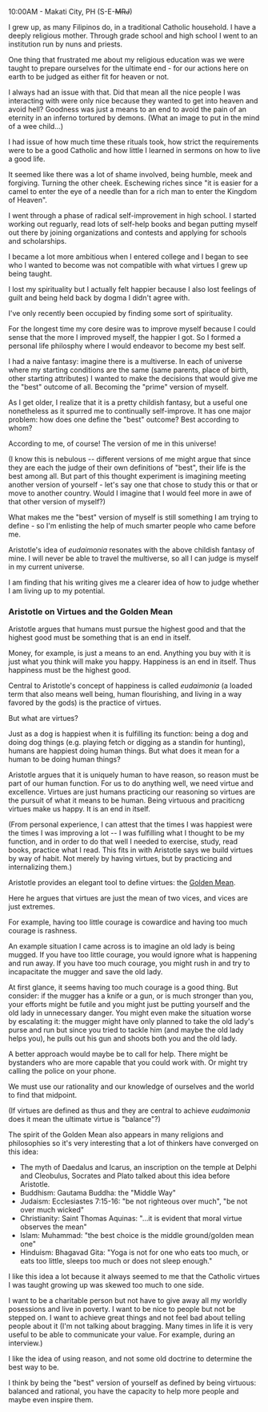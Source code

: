 10:00AM - Makati City, PH (S-E-~~MRJ~~)

I grew up, as many Filipinos do, in a traditional Catholic household. I have a deeply religious mother. Through grade school and high school I went to an institution run by nuns and priests.

One thing that frustrated me about my religious education was we were taught to prepare ourselves for the ultimate end - for our actions here on earth to be judged as either fit for heaven or not. 

I always had an issue with that. Did that mean all the nice people I was interacting with were only nice because they wanted to get into heaven and avoid hell?<!-- excerpt-end --> Goodness was just a means to an end to avoid the pain of an eternity in an inferno tortured by demons. (What an image to put in the mind of a wee child...)

I had issue of how much time these rituals took, how strict the requirements were to be a good Catholic and how little I learned in sermons on how to live a good life.

It seemed like there was a lot of shame involved, being humble, meek and forgiving. Turning the other cheek. Eschewing riches since "it is easier for a camel to enter the eye of a needle than for a rich man to enter the Kingdom of Heaven". 

I went through a phase of radical self-improvement in high school. I started working out reguarly, read lots of self-help books and began putting myself out there by joining organizations and contests and applying for schools and scholarships.

I became a lot more ambitious when I entered college and I began to see who I wanted to become was not compatible with what virtues I grew up being taught.

I lost my spirituality but I actually felt happier because I also lost feelings of guilt and being held back by dogma I didn't agree with. 

I've only recently been occupied by finding some sort of spirituality. 

For the longest time my core desire was to improve myself because I could sense that the more I improved myself, the happier I got. So I formed a personal life philosphy where I would endeavor to become my best self.

I had a naive fantasy: imagine there is a multiverse. In each of universe where my starting conditions are the same (same parents, place of birth, other starting attributes) I wanted to make the decisions that would give me the "best" outcome of all. Becoming the "prime" version of myself. 

As I get older, I realize that it is a pretty childish fantasy, but a useful one nonetheless as it spurred me to continually self-improve. It has one major problem: how does one define the "best" outcome? Best according to whom?

According to me, of course! The version of me in this universe! 

(I know this is nebulous -- different versions of me might argue that since they are each the judge of their own definitions of "best", their life is the best among all. But part of this thought experiment is imagining meeting another version of yourself - let's say one that chose to study this or that or move to another country. Would I imagine that I would feel more in awe of that other version of myself?)  

What makes me the "best" version of myself is still something I am trying to define - so I'm enlisting the help of much smarter people who came before me. 

Aristotle's idea of _eudaimonia_ resonates with the above childish fantasy of mine. I will never be able to travel the multiverse, so all I can judge is myself in my current universe.

I am finding that his writing gives me a clearer idea of how to judge whether I am living up to my potential.

### Aristotle on Virtues and the Golden Mean

Aristotle argues that humans must pursue the highest good and that the highest good must be something that is an end in itself. 

Money, for example, is just a means to an end. Anything you buy with it is just what you think will make you happy. Happiness is an end in itself. Thus happiness must be the highest good. 

Central to Aristotle's concept of happiness is called _eudaimonia_ (a loaded term that also means well being, human flourishing, and living in a way favored by the gods) is the practice of virtues.

But what are virtues? 

Just as a dog is happiest when it is fulfilling its function: being a dog and doing dog things (e.g. playing fetch or digging as a standin for hunting), humans are happiest doing human things. But what does it mean for a human to be doing human things?

Aristotle argues that it is uniquely human to have reason, so reason must be part of our human function. For us to do anything well, we need virtue and excellence. Virtues are just humans practicing our reasoning so virtues are the pursuit of what it means to be human. Being virtuous and praciticng virtues make us happy. It is an end in itself.

(From personal experience, I can attest that the times I was happiest were the times I was improving a lot -- I was fulfilling what I thought to be my function, and in order to do that well I needed to exercise, study, read books, practice what I read. This fits in with Aristotle says we build virtues by way of habit. Not merely by having virtues, but by practicing and internalizing them.) 

Aristotle provides an elegant tool to define virtues: the [Golden Mean](https://en.wikipedia.org/wiki/Golden_mean_(philosophy)).

Here he argues that virtues are just the mean of two vices, and vices are just extremes.

For example, having too little courage is cowardice and having too much courage is rashness. 

An example situation I came across is to imagine an old lady is being mugged. If you have too little courage, you would ignore what is happening and run away. If you have too much courage, you might rush in and try to incapacitate the mugger and save the old lady.

At first glance, it seems having too much courage is a good thing. But consider: if the mugger has a knife or a gun, or is much stronger than you, your efforts might be futile and you might just be putting yourself and the old lady in unnecessary danger. You might even make the situation worse by escalating it: the mugger might have only planned to take the old lady's purse and run but since you tried to tackle him (and maybe the old lady helps you), he pulls out his gun and shoots both you and the old lady.

A better approach would maybe be to call for help. There might be bystanders who are more capable that you could work with. Or might try calling the police on your phone.

We must use our rationality and our knowledge of ourselves and the world to find that midpoint.  

(If virtues are defined as thus and they are central to achieve _eudaimonia_ does it mean the ultimate virtue is "balance"?)

The spirit of the Golden Mean also appears in many religions and philosophies so it's very interesting that a lot of thinkers have converged on this idea:

* The myth of Daedalus and Icarus, an inscription on the temple at Delphi and Cleobulus, Socrates and Plato talked about this idea before Aristotle.
* Buddhism: Gautama Buddha: the "Middle Way"
* Judaism: Ecclesiastes 7:15-16: "be not righteous over much", "be not over much wicked"
* Christianity: Saint Thomas Aquinas: "...it is evident that moral virtue observes the mean"
* Islam: Muhammad: "the best choice is the middle ground/golden mean one"
* Hinduism: Bhagavad Gita: "Yoga is not for one who eats too much, or eats too little, sleeps too much or does not sleep enough."

I like this idea a lot because it always seemed to me that the Catholic virtues I was taught growing up was skewed too much to one side.

I want to be a charitable person but not have to give away all my worldly posessions and live in poverty. I want to be nice to people but not be stepped on. I want to achieve great things and not feel bad about telling people about it (I'm not talking about bragging. Many times in life it is very useful to be able to communicate your value. For example, during an interview.)

I like the idea of using reason, and not some old doctrine to determine the best way to be. 

I think by being the "best" version of yourself as defined by being virtuous: balanced and rational, you have the capacity to help more people and maybe even inspire them.
